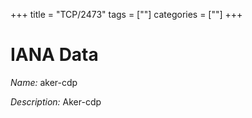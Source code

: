 +++
title = "TCP/2473"
tags = [""]
categories = [""]
+++

# IANA Data

_Name:_ aker-cdp

_Description:_ Aker-cdp

